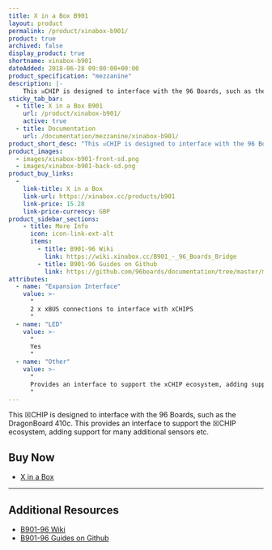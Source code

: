 ```yaml
---
title: X in a Box B901
layout: product
permalink: /product/xinabox-b901/
product: true
archived: false
display_product: true
shortname: xinabox-b901
dateAdded: 2018-06-28 09:00:00+00:00
product_specification: "mezzanine"
description: |-
    This ☒CHIP is designed to interface with the 96 Boards, such as the Dragonboard 410c. This provides an interface to support the ☒CHIP ecosystem, adding support for many additional sensors etc.
sticky_tab_bar:
  - title: X in a Box B901
    url: /product/xinabox-b901/
    active: true
  - title: Documentation
    url: /documentation/mezzanine/xinabox-b901/
product_short_desc: "This ☒CHIP is designed to interface with the 96 Boards, such as the Dragonboard 410c. This provides an interface to support the ☒CHIP ecosystem, adding support for many additional sensors etc."
product_images:
  - images/xinabox-b901-front-sd.png
  - images/xinabox-b901-back-sd.png
product_buy_links:
  -
    link-title: X in a Box
    link-url: https://xinabox.cc/products/b901
    link-price: 15.28
    link-price-currency: GBP
product_sidebar_sections:
    - title: More Info
      icon: icon-link-ext-alt
      items:
        - title: B901-96 Wiki
          link: https://wiki.xinabox.cc/B901_-_96_Boards_Bridge
        - title: B901-96 Guides on Github
          link: https://github.com/96boards/documentation/tree/master/mezzanine/xinabox-b901
attributes:
  - name: "Expansion Interface"
    value: >-
      "
      2 x xBUS connections to interface with xCHIPS
      "
  - name: "LED"
    value: >-
      "
      Yes
      "
  - name: "Other"
    value: >-
      "
      Provides an interface to support the xCHIP ecosystem, adding support for many additional sensors etc.
      "
---
```


This ☒CHIP is designed to interface with the 96 Boards, such as the DragonBoard 410c. This provides an interface to support the ☒CHIP ecosystem, adding support for many additional sensors etc.

## Buy Now

- [X in a Box](https://xinabox.cc/products/b901)

***

## Additional Resources

- [B901-96 Wiki](https://wiki.xinabox.cc/B901_-_96_Boards_Bridge)
- [B901-96 Guides on Github](https://github.com/96boards/documentation/tree/master/mezzanine/xinabox-b901)
